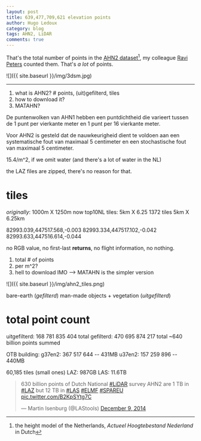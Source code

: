 ```yaml
---
layout: post
title: 639,477,709,621 elevation points
author: Hugo Ledoux
category: blog
tags: AHN2, LiDAR
comments: true
---
```



That's the total number of points in the [AHN2 dataset](http://www.ahn.nl)[^1], my colleague [Ravi Peters](http://3dgeoinfo.bk.tudelft.nl/rypeters/) counted them.
That's *a lot* of points.



![]({{ site.baseurl }}/img/3dsm.jpg)

- - -

1. what is AHN2? # points, (uit)gefilterd, tiles
2. how to download it?
3. MATAHN?

De puntenwolken van AHN1 hebben een puntdichtheid die varieert tussen de 1 punt per vierkante meter en 1 punt per 16 vierkante meter.

Voor AHN2 is gesteld dat de nauwkeurigheid dient te voldoen aan een systematische fout van maximaal 5 centimeter en een stochastische fout van maximaal 5 centimeter.

15.4/m^2, if we omit water (and there's a lot of water in the NL)

the LAZ files are zipped, there's no reason for that.


# tiles

*originally*: 1000m X 1250m
now top10NL tiles: 5km X 6.25 
1372 tiles
5km X 6.25km

82993.039,447517.568,-0.003
82993.334,447517.102,-0.042
82993.633,447516.614,-0.044

no RGB value, no first-last __returns__, no flight information, no nothing.

1. total # of points
2. per m^2?
3. hell to download IMO --> MATAHN is the simpler version

![]({{ site.baseurl }}/img/ahn2_tiles.png)

bare-earth (*gefilterd*)
man-made objects + vegetation (*uitgefilterd*)

# total point count

uitgefilterd:
168 781 835 404 total
gefilterd:
470 695 874 217 total
~640 billion points summed


OTB building:
g37en2: 367 517 644 -- 431MB
u37en2: 157 259 896 -- 440MB

60,185 tiles (small ones)
LAZ: 987GB
LAS: 11.6TB

<blockquote class="twitter-tweet" lang="en"><p>630 billion points of Dutch National <a href="https://twitter.com/hashtag/LiDAR?src=hash">#LiDAR</a> survey AHN2 are 1 TB in <a href="https://twitter.com/hashtag/LAZ?src=hash">#LAZ</a> but 12 TB in <a href="https://twitter.com/hashtag/LAS?src=hash">#LAS</a> <a href="https://twitter.com/hashtag/ELMF?src=hash">#ELMF</a> <a href="https://twitter.com/hashtag/SPAREU?src=hash">#SPAREU</a> <a href="http://t.co/B2KpSYtg7C">pic.twitter.com/B2KpSYtg7C</a></p>&mdash; Martin Isenburg (@LAStools) <a href="https://twitter.com/LAStools/status/542268499851509761">December 9, 2014</a></blockquote> <script async src="//platform.twitter.com/widgets.js" charset="utf-8"></script>

[^1]: the height model of the Netherlands, *Actueel Hoogtebestand Nederland* in Dutch